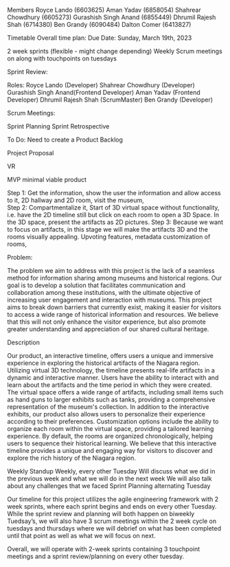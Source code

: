 Members
Royce Lando (6603625)
Aman Yadav (6858054)
Shahrear Chowdhury (6605273)
Gurashish Singh Anand (6855449)
Dhrumil Rajesh Shah (6714380)
Ben Grandy (6090484)
Dalton Comer (6413827)


Timetable 
Overall time plan:
Due Date: Sunday, March 19th, 2023

2 week sprints (flexible - might change depending)
Weekly Scrum meetings on along with touchpoints on tuesdays



Sprint Review: 

Roles:
Royce Lando (Developer)
Shahrear Chowdhury (Developer)
Gurashish Singh Anand(Frontend Developer)
Aman Yadav (Frontend Developer)
Dhrumil Rajesh Shah (ScrumMaster)
Ben Grandy (Developer)


Scrum Meetings:



Sprint Planning
Sprint Retrospective

To Do:
Need to create a Product Backlog



Project Proposal

VR


MVP minimal viable product 

Step 1: Get the information, show the user the information and allow access to it, 2D hallway and 2D room, visit the museum,  
Step 2: Compartmentalize it, Start of 3D virtual space without functionality, i.e. have the 2D timeline still but click on each room to open a 3D Space. In the 3D space, present the artifacts as 2D pictures.
Step 3: Because we want to focus on artifacts, in this stage we will make the artifacts 3D and the rooms visually appealing. Upvoting features, metadata customization of rooms, 

Problem: 

The problem we aim to address with this project is the lack of a seamless method for information sharing among museums and historical regions. Our goal is to develop a solution that facilitates communication and collaboration among these institutions, with the ultimate objective of increasing user engagement and interaction with museums. This project aims to break down barriers that currently exist, making it easier for visitors to access a wide range of historical information and resources. We believe that this will not only enhance the visitor experience, but also promote greater understanding and appreciation of our shared cultural heritage.



Description

Our product, an interactive timeline, offers users a unique and immersive experience in exploring the historical artifacts of the Niagara region. Utilizing virtual 3D technology, the timeline presents real-life artifacts in a dynamic and interactive manner. Users have the ability to interact with and learn about the artifacts and the time period in which they were created. The virtual space offers a wide range of artifacts, including small items such as hand guns to larger exhibits such as tanks, providing a comprehensive representation of the museum's collection.
In addition to the interactive exhibits, our product also allows users to personalize their experience according to their preferences. Customization options include the ability to organize each room within the virtual space, providing a tailored learning experience. By default, the rooms are organized chronologically, helping users to sequence their historical learning. We believe that this interactive timeline provides a unique and engaging way for visitors to discover and explore the rich history of the Niagara region.


Weekly Standup 
Weekly, every other Tuesday
Will discuss what we did in the previous week and what we will do in the next week
We will also talk about any challenges that we faced
Sprint Planning 
alternating Tuesday

Our timeline for this project utilizes the agile engineering framework with 2 week sprints, where each sprint begins and ends on every other Tuesday. While the sprint review and planning will both happen on biweekly Tuedsay’s, we will also have 3 scrum meetings within the 2 week cycle on tuesdays and thursdays where we will debrief on what has been completed until that point as well as what we will focus on next. 

Overall, we will operate with 2-week sprints containing 3 touchpoint meetings and a sprint review/planning on every other tuesday.


